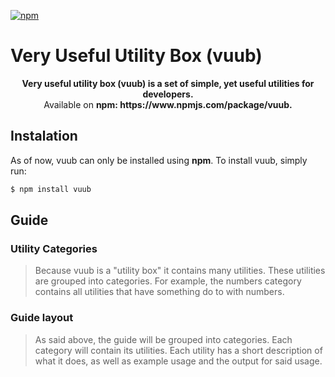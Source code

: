 [![npm](https://img.shields.io/npm/v/vuub?style=flat-square&color=blue)](https://www.npmjs.com/package/vuub)

# Very Useful Utility Box (vuub)

<p align="center">
    <b>
        Very useful utility box (vuub) is a set of simple, yet useful utilities for developers. 
    </b><br>
    Available on <b> npm: https://www.npmjs.com/package/vuub. </b>
</p>

## Instalation

As of now, vuub can only be installed using <b>npm</b>. To install vuub, simply run:

```bash
$ npm install vuub
```

## Guide

### Utility Categories

> Because vuub is a "utility box" it contains many utilities. These utilities are grouped into categories. For example, the numbers category contains all utilities that have something do to with numbers.

### Guide layout

> As said above, the guide will be grouped into categories. Each category will contain its utilities. Each utility has a short description of what it does, as well as example usage and the output for said usage.